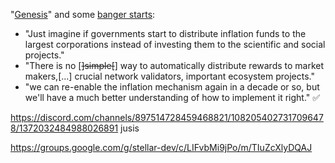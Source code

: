 "[Genesis](https://stellar.expert/explorer/public/tx/cf7ac18e3f5d51dbee9189f87d7746525de69483e8cfc6c15d9e57054307b071)" and some [banger starts](https://groups.google.com/g/stellar-dev/c/LIFvbMi9jPo/m/ZdPGNkinAwAJ):
- "Just imagine if governments start to distribute inflation funds to the largest corporations instead of investing them to the scientific and social projects."
- "There is no [~~]simple[~~] way to automatically distribute rewards to market makers,[...] crucial network validators, important ecosystem projects."
- "we can re-enable the inflation mechanism again in a decade or so, but we'll have a much better understanding of how to implement it right." ✅

https://discord.com/channels/897514728459468821/1082054027317096478/1372032484988026891
jusis

https://groups.google.com/g/stellar-dev/c/LIFvbMi9jPo/m/TIuZcXlyDQAJ
